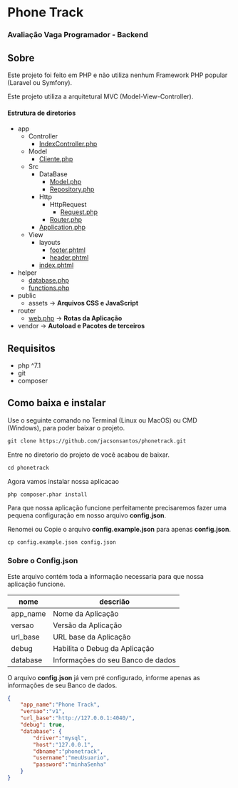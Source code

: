 # Phone Track
### Avaliação Vaga Programador - Backend

## Sobre

Este projeto foi feito em PHP e não utiliza nenhum Framework PHP popular (Laravel ou Symfony).

Este projeto utiliza a arquitetural MVC (Model-View-Controller).

#### Estrutura de diretorios
    
* app
    * Controller
        * [IndexController.php](app/Controller/IndexController.php)
    * Model
        * [Cliente.php](app/Model/Cliente.php)
    * Src
        * DataBase
            * [Model.php](app/Src/DataBase/Model.php)
            * [Repository.php](app/Src/DataBase/Repository.php)
        * Http
            * HttpRequest
                * [Request.php](app/Src/Http/HttpRequest/Request.php)
            * [Router.php](app/Src/Http/Router.php)
        * [Application.php](app/Src/Application.php)
    * View
        * layouts
            * [footer.phtml](app/View/layouts/footer.phtml)
            * [header.phtml](app/View/layouts/header.phtml)
        * [index.phtml](app/View/index.phtml)
* helper
    * [database.php](helper/database.php)
    * [functions.php](helper/functions.php)
* public
    * assets -> **Arquivos CSS e JavaScript**
* router
    * [web.php](router/web.php) -> **Rotas da Aplicação**
* vendor -> **Autoload e Pacotes de terceiros**
    
## Requisitos

* php ^7.1
* git
* composer

## Como baixa e instalar

Use o seguinte comando no Terminal (Linux ou MacOS) ou CMD (Windows), para poder baixar o projeto.

```txt
git clone https://github.com/jacsonsantos/phonetrack.git
```

Entre no diretorio do projeto de você acabou de baixar.

```txt
cd phonetrack
```

Agora vamos instalar nossa aplicacao

```txt
php composer.phar install
```

Para que nossa aplicação funcione perfeitamente precisaremos fazer uma pequena configuração em nosso arquivo **config.json**.

Renomei ou Copie o arquivo **config.example.json** para apenas **config.json**.

```txt
cp config.example.json config.json
```

### Sobre o Config.json

Este arquivo contém toda a informação necessaria para que nossa aplicação funcione.

| nome | descrião |
|------|--------|  
|app_name|Nome da Aplicação|
|versao|Versão da Aplicação|
|url_base| URL base da Aplicação|
|debug| Habilita o Debug da Aplicação|
|database| Informações do seu Banco de dados|

O arquivo **config.json** já vem pré configurado, informe apenas as informações de seu Banco de dados.

```json
{
    "app_name":"Phone Track",
    "versao":"v1",
    "url_base":"http://127.0.0.1:4040/",
    "debug": true,
    "database": {
        "driver":"mysql",
        "host":"127.0.0.1",
        "dbname":"phonetrack",
        "username":"meuUsuario",
        "password":"minhaSenha"
    }
}
```